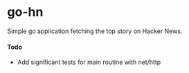 # go-hn

Simple go application fetching the top story on Hacker News.

#### Todo

* Add significant tests for main routine with net/http
